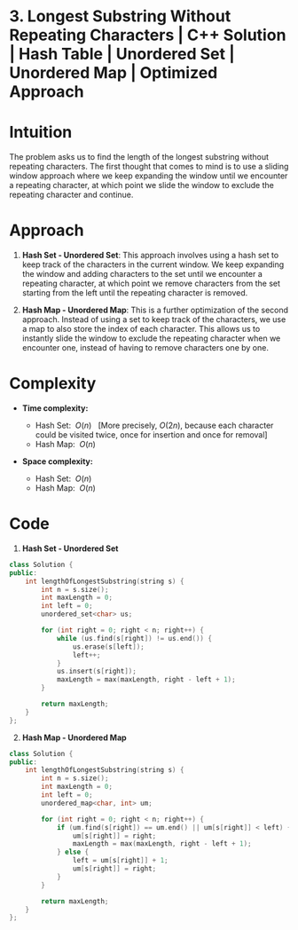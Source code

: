 # 3. Longest Substring Without Repeating Characters | C++ Solution | Hash Table | Unordered Set | Unordered Map | Optimized Approach

# Intuition

The problem asks us to find the length of the longest substring without repeating characters. The first thought that comes to mind is to use a sliding window approach where we keep expanding the window until we encounter a repeating character, at which point we slide the window to exclude the repeating character and continue.

# Approach

1. **Hash Set - Unordered Set**: This approach involves using a hash set to keep track of the characters in the current window. We keep expanding the window and adding characters to the set until we encounter a repeating character, at which point we remove characters from the set starting from the left until the repeating character is removed.

2. **Hash Map - Unordered Map**: This is a further optimization of the second approach. Instead of using a set to keep track of the characters, we use a map to also store the index of each character. This allows us to instantly slide the window to exclude the repeating character when we encounter one, instead of having to remove characters one by one.

# Complexity

-   **Time complexity:**

    -   Hash Set: &nbsp;$O(n)$ &nbsp;&nbsp;[More precisely, $O(2n)$, because each character could be visited twice, once for insertion and once for removal]
    -   Hash Map: &nbsp;$O(n)$

-   **Space complexity:**
    -   Hash Set: &nbsp;$O(n)$
    -   Hash Map: &nbsp;$O(n)$

# Code

1. **Hash Set - Unordered Set**

```cpp
class Solution {
public:
    int lengthOfLongestSubstring(string s) {
        int n = s.size();
        int maxLength = 0;
        int left = 0;
        unordered_set<char> us;

        for (int right = 0; right < n; right++) {
            while (us.find(s[right]) != us.end()) {
                us.erase(s[left]);
                left++;
            }
            us.insert(s[right]);
            maxLength = max(maxLength, right - left + 1);
        }

        return maxLength;
    }
};
```

2. **Hash Map - Unordered Map**

```cpp
class Solution {
public:
    int lengthOfLongestSubstring(string s) {
        int n = s.size();
        int maxLength = 0;
        int left = 0;
        unordered_map<char, int> um;

        for (int right = 0; right < n; right++) {
            if (um.find(s[right]) == um.end() || um[s[right]] < left) {
                um[s[right]] = right;
                maxLength = max(maxLength, right - left + 1);
            } else {
                left = um[s[right]] + 1;
                um[s[right]] = right;
            }
        }

        return maxLength;
    }
};
```
